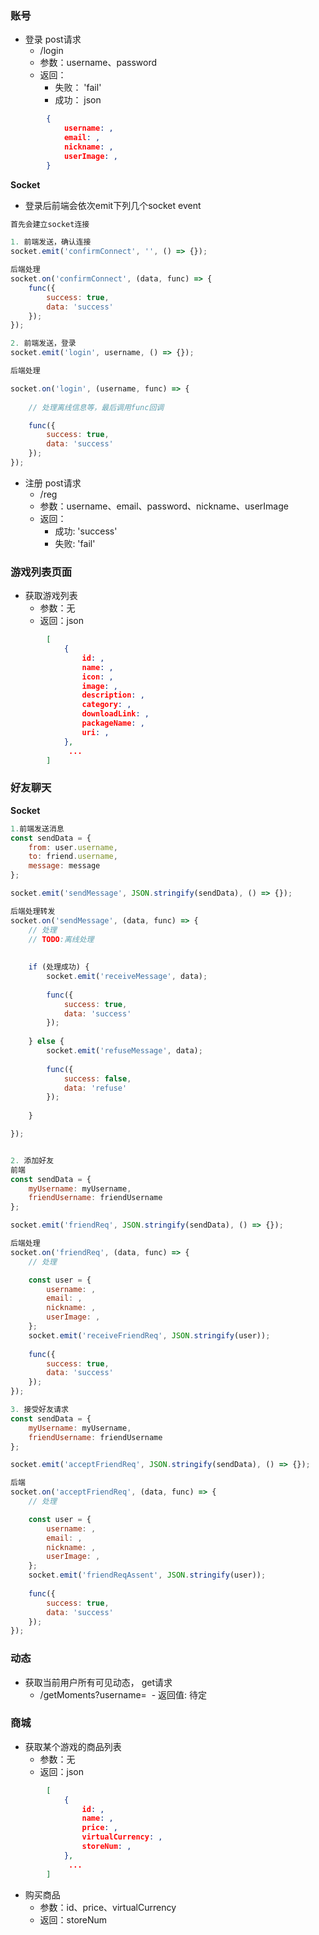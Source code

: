 ### 账号
- 登录 post请求 
  - /login 
  - 参数：username、password
  - 返回：
    - 失败： 'fail'
    - 成功： json 
    
```json 
        {
            username: ,
            email: ,
            nickname: ,
            userImage: ,
        }
```
**Socket**
- 登录后前端会依次emit下列几个socket event
```js
首先会建立socket连接

1. 前端发送，确认连接
socket.emit('confirmConnect', '', () => {});

后端处理
socket.on('confirmConnect', (data, func) => {
    func({
        success: true,
        data: 'success'
    });
});

2. 前端发送，登录
socket.emit('login', username, () => {});

后端处理

socket.on('login', (username, func) => {
    
    // 处理离线信息等，最后调用func回调

    func({
        success: true,
        data: 'success'
    });
});

```



- 注册 post请求  
  - /reg
  - 参数：username、email、password、nickname、userImage
  - 返回：
    - 成功: 'success'
    - 失败: 'fail'
 
### 游戏列表页面
- 获取游戏列表
  - 参数：无
  - 返回：json

```json 
        [
            {
                id: ,
                name: ,
                icon: ,
                image: ,
                description: ,
                category: ,
                downloadLink: ,
                packageName: ,
                uri: ,
            },
             ...
        ]
```

### 好友聊天
**Socket**
```js
1.前端发送消息
const sendData = {
    from: user.username,
    to: friend.username,
    message: message
};

socket.emit('sendMessage', JSON.stringify(sendData), () => {});

后端处理转发
socket.on('sendMessage', (data, func) => {
    // 处理
    // TODO:离线处理
    
    
    if (处理成功) {
        socket.emit('receiveMessage', data);
        
        func({
            success: true,
            data: 'success'
        });
        
    } else {
        socket.emit('refuseMessage', data);
        
        func({
            success: false,
            data: 'refuse'
        });
   
    }

});


2. 添加好友
前端
const sendData = {
    myUsername: myUsername,
    friendUsername: friendUsername
};

socket.emit('friendReq', JSON.stringify(sendData), () => {});

后端处理
socket.on('friendReq', (data, func) => {
    // 处理

    const user = {
        username: ,
        email: ,
        nickname: ,
        userImage: ,     
    };
    socket.emit('receiveFriendReq', JSON.stringify(user)); 
    
    func({
        success: true,
        data: 'success'
    });
});

3. 接受好友请求
const sendData = {
    myUsername: myUsername,
    friendUsername: friendUsername
};

socket.emit('acceptFriendReq', JSON.stringify(sendData), () => {});

后端
socket.on('acceptFriendReq', (data, func) => {
    // 处理

    const user = {
        username: ,
        email: ,
        nickname: ,
        userImage: ,     
    };
    socket.emit('friendReqAssent', JSON.stringify(user)); 
    
    func({
        success: true,
        data: 'success'
    });
});


```



### 动态
- 获取当前用户所有可见动态， get请求
  - /getMoments?username=
  - 返回值: 待定



### 商城
- 获取某个游戏的商品列表
  - 参数：无
  - 返回：json
  
```json 
        [
            {
                id: ,
                name: ,
                price: ,
                virtualCurrency: ,
                storeNum: ,
            },
             ...
        ]
```
  
- 购买商品
  - 参数：id、price、virtualCurrency
  - 返回：storeNum


